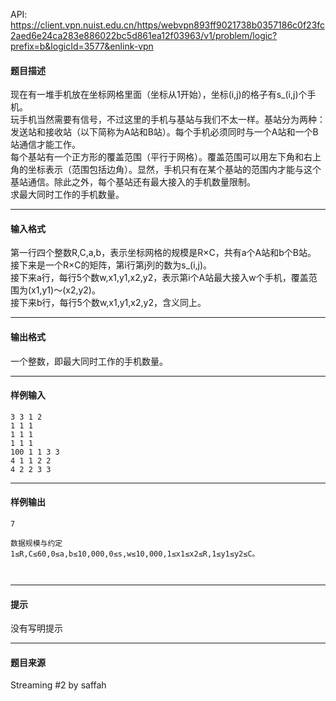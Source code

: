 API: https://client.vpn.nuist.edu.cn/https/webvpn893ff9021738b0357186c0f23fc2aed6e24ca283e886022bc5d861ea12f03963/v1/problem/logic?prefix=b&logicId=3577&enlink-vpn

#### 题目描述

现在有一堆手机放在坐标网格里面（坐标从1开始），坐标(i,j)的格子有s\_(i,j)个手机。  
玩手机当然需要有信号，不过这里的手机与基站与我们不太一样。基站分为两种：发送站和接收站（以下简称为A站和B站）。每个手机必须同时与一个A站和一个B站通信才能工作。  
每个基站有一个正方形的覆盖范围（平行于网格）。覆盖范围可以用左下角和右上角的坐标表示（范围包括边角）。显然，手机只有在某个基站的范围内才能与这个基站通信。除此之外，每个基站还有最大接入的手机数量限制。  
求最大同时工作的手机数量。

---

#### 输入格式

第一行四个整数R,C,a,b，表示坐标网格的规模是R×C，共有a个A站和b个B站。  
接下来是一个R×C的矩阵，第i行第j列的数为s\_(i,j)。  
接下来a行，每行5个数w,x1,y1,x2,y2，表示第i个A站最大接入w个手机，覆盖范围为(x1,y1)～(x2,y2)。  
接下来b行，每行5个数w,x1,y1,x2,y2，含义同上。

---

#### 输出格式

一个整数，即最大同时工作的手机数量。

---

#### 样例输入
```
3 3 1 2
1 1 1
1 1 1
1 1 1
100 1 1 3 3
4 1 1 2 2
4 2 2 3 3

```

---

#### 样例输出
```
7

数据规模与约定
1≤R,C≤60,0≤a,b≤10,000,0≤s,w≤10,000,1≤x1≤x2≤R,1≤y1≤y2≤C。



```

---

#### 提示

没有写明提示

---

#### 题目来源

Streaming #2 by saffah